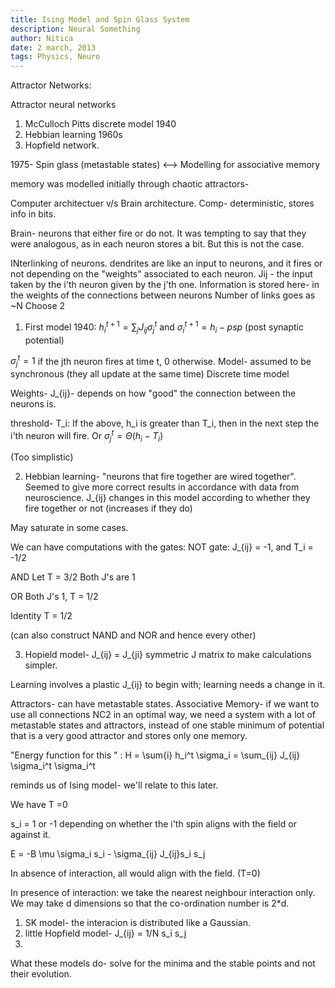 ```yaml
---
title: Ising Model and Spin Glass System
description: Neural Something
author: Nitica
date: 2 march, 2013
tags: Physics, Neuro
---
```


Attractor Networks:

Attractor neural networks
1. McCulloch Pitts discrete model 1940
2. Hebbian learning 1960s
3. Hopfield network.

1975- Spin glass (metastable states) <--> Modelling for associative memory


memory was modelled initially through chaotic attractors- 

Computer architectuer v/s Brain architecture.
Comp- deterministic, stores info in bits.

Brain- neurons that either fire or do not. It was tempting to say that they were analogous, as in  each neuron stores a bit. But this is not the case.

INterlinking of neurons. dendrites are like  an input to neurons, and it fires or not depending on the "weights" associated to each neuron. 
Jij - the input taken by the i'th neuron given by the j'th one. Information is stored here- in the weights of the connections between neurons
Number of links goes as ~N Choose 2

1. First model 1940:
$h_i^{t+1} = \sum_j J_{ij} \sigma_j^t$
and $\sigma_i^{t+1} = h_i - psp$ (post synaptic potential) 

$\sigma_j^t = 1$ if the jth neuron fires at time t, 0 otherwise.
Model- assumed to be synchronous (they all update at the same time)
Discrete time model

Weights- J_{ij}-  depends on how "good" the connection between the neurons is.

threshold- T_i: If the above, h_i is greater than T_i, then in the next step the i'th neuron will fire.
Or
$\sigma_j^t = \Theta(h_i - T_i)$

(Too simplistic)

2. Hebbian learning- "neurons that fire together are wired together".
Seemed to give more correct results in accordance with data from neuroscience. 
J_{ij} changes in this model according to whether they fire together or not (increases if they do)

May saturate in some cases. 

We can have computations with the gates:
NOT gate:
J_{ij} = -1, and T_i = -1/2

AND 
Let T = 3/2 Both J's are 1

OR
Both J's 1, T = 1/2

Identity
T = 1/2

(can also construct NAND and NOR and hence every other)

3. Hopield model- J_{ij} = J_{ji}
symmetric J matrix to make calculations simpler.

Learning involves a plastic J_{ij} to begin with; learning needs a change in it.

Attractors- can have metastable states. 
Associative Memory- if we want to use all connections NC2 in an optimal way, we need a system with a lot of metastable states and attractors, instead of one stable minimum of potential that is a very good attractor and stores only one memory.


"Energy function for this " : 
H =  \sum{i} h_i^t \sigma_i 
 = \sum_{ij} J_{ij} \sigma_i^t \sigma_i^t

reminds us of Ising model- we'll relate to this later.

We have T =0

s_i = 1 or -1 depending on whether the i'th spin aligns with the field or against it.

E = -B \mu \sigma_i s_i - \sigma_{ij} J_{ij}s_i s_j

In absence of interaction, all would align with the field. (T=0)

In presence of interaction:
we take the nearest neighbour interaction only. We may take d dimensions so that the co-ordination number is 2*d. 

1. SK model- the interacion is distributed like a Gaussian.
2. little Hopfield model- J_{ij} = 1/N s_i s_j
3. 


What these models do- solve for the minima and the stable points and not their evolution.
















